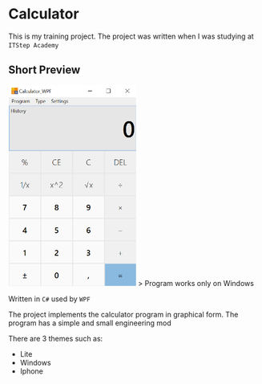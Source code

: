 # Calculator
This is my training project. 
The project was written when I was studying at `ITStep Academy`
## Short Preview
 <img src="https://raw.githubusercontent.com/Dias1c/wiki/master/Calculator_WPF/images/CalcWPF_WindowsTheme.png" height="400px" title="UI Photo">
> Program works only on Windows

Written in `C#` used by `WPF`

The project implements the calculator program in graphical form.
The program has a simple and small engineering mod

There are 3 themes such as:
- Lite
- Windows
- Iphone
